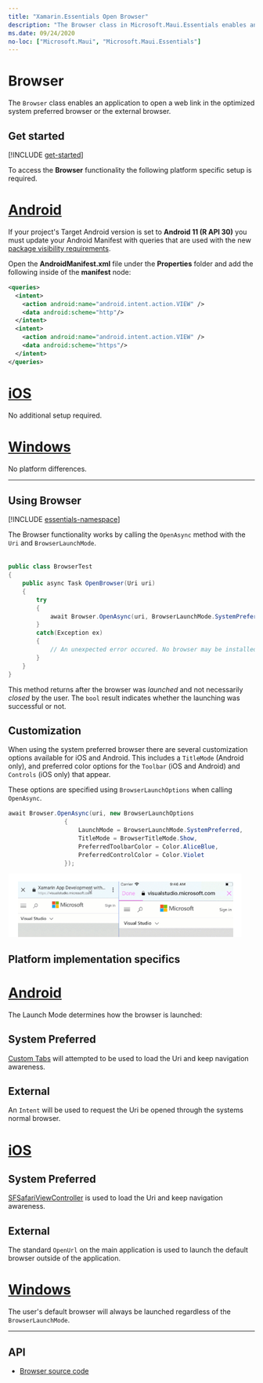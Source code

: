 ```yaml
---
title: "Xamarin.Essentials Open Browser"
description: "The Browser class in Microsoft.Maui.Essentials enables an application to open a web link in the optimized system preferred browser or the external browser."
ms.date: 09/24/2020
no-loc: ["Microsoft.Maui", "Microsoft.Maui.Essentials"]
---
```


# Browser

The `Browser` class enables an application to open a web link in the optimized system preferred browser or the external browser.

## Get started

[!INCLUDE [get-started](includes/get-started.md)]

To access the **Browser** functionality the following platform specific setup is required.

# [Android](#tab/android)

If your project's Target Android version is set to **Android 11 (R API 30)** you must update your Android Manifest with queries that are used with the new [package visibility requirements](https://developer.android.com/preview/privacy/package-visibility).

Open the **AndroidManifest.xml** file under the **Properties** folder and add the following inside of the **manifest** node:

```xml
<queries>
  <intent>
    <action android:name="android.intent.action.VIEW" />
    <data android:scheme="http"/>
  </intent>
  <intent>
    <action android:name="android.intent.action.VIEW" />
    <data android:scheme="https"/>
  </intent>
</queries>
```

# [iOS](#tab/ios)

No additional setup required.

# [Windows](#tab/windows)

No platform differences.

-----

## Using Browser

[!INCLUDE [essentials-namespace](includes/essentials-namespace.md)]

The Browser functionality works by calling the `OpenAsync` method with the `Uri` and `BrowserLaunchMode`.

```csharp

public class BrowserTest
{
    public async Task OpenBrowser(Uri uri)
    {
        try
        {
            await Browser.OpenAsync(uri, BrowserLaunchMode.SystemPreferred);
        }
        catch(Exception ex)
        {
            // An unexpected error occured. No browser may be installed on the device.
        }
    }
}
```

This method returns after the browser was _launched_ and not necessarily _closed_ by the user.  The `bool` result indicates whether the launching was successful or not.

## Customization

When using the system preferred browser there are several customization options available for iOS and Android. This includes a `TitleMode` (Android only), and preferred color options for the `Toolbar` (iOS and Android) and `Controls` (iOS only) that appear.

These options are specified using `BrowserLaunchOptions` when calling `OpenAsync`.

```csharp
await Browser.OpenAsync(uri, new BrowserLaunchOptions
                {
                    LaunchMode = BrowserLaunchMode.SystemPreferred,
                    TitleMode = BrowserTitleMode.Show,
                    PreferredToolbarColor = Color.AliceBlue,
                    PreferredControlColor = Color.Violet
                });
```

![Browser Options.](images/browser-options.png)

## Platform implementation specifics

# [Android](#tab/android)

The Launch Mode determines how the browser is launched:

## System Preferred

[Custom Tabs](https://developer.chrome.com/multidevice/android/customtabs) will attempted to be used to load the Uri and keep navigation awareness.

## External

An `Intent` will be used to request the Uri be opened through the systems normal browser.

# [iOS](#tab/ios)

## System Preferred

[SFSafariViewController](xref:SafariServices.SFSafariViewController) is used to load the Uri and keep navigation awareness.

## External

The standard `OpenUrl` on the main application is used to launch the default browser outside of the application.

# [Windows](#tab/windows)

The user's default browser will always be launched regardless of the `BrowserLaunchMode`.

--------------

## API

- [Browser source code](https://github.com/xamarin/Essentials/tree/main/Xamarin.Essentials/Browser)
<!-- - [Browser API documentation](xref:Microsoft.Maui.Essentials.Browser)-->
